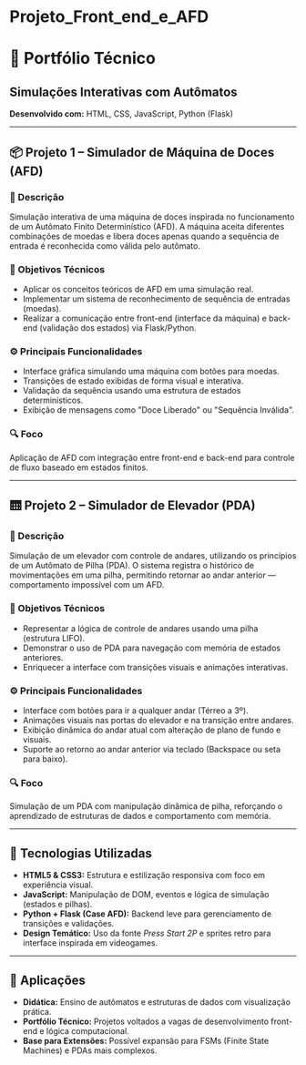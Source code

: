 # Projeto_Front_end_e_AFD
# 🧠 Portfólio Técnico  
## Simulações Interativas com Autômatos  
**Desenvolvido com:** HTML, CSS, JavaScript, Python (Flask)

---

## 📦 Projeto 1 – Simulador de Máquina de Doces (AFD)

### 📝 Descrição  
Simulação interativa de uma máquina de doces inspirada no funcionamento de um Autômato Finito Determinístico (AFD). A máquina aceita diferentes combinações de moedas e libera doces apenas quando a sequência de entrada é reconhecida como válida pelo autômato.

### 🎯 Objetivos Técnicos  
- Aplicar os conceitos teóricos de AFD em uma simulação real.  
- Implementar um sistema de reconhecimento de sequência de entradas (moedas).  
- Realizar a comunicação entre front-end (interface da máquina) e back-end (validação dos estados) via Flask/Python.

### ⚙️ Principais Funcionalidades  
- Interface gráfica simulando uma máquina com botões para moedas.  
- Transições de estado exibidas de forma visual e interativa.  
- Validação da sequência usando uma estrutura de estados determinísticos.  
- Exibição de mensagens como "Doce Liberado" ou "Sequência Inválida".

### 🔍 Foco  
Aplicação de AFD com integração entre front-end e back-end para controle de fluxo baseado em estados finitos.

---

## 🛗 Projeto 2 – Simulador de Elevador (PDA)

### 📝 Descrição  
Simulação de um elevador com controle de andares, utilizando os princípios de um Autômato de Pilha (PDA). O sistema registra o histórico de movimentações em uma pilha, permitindo retornar ao andar anterior — comportamento impossível com um AFD.

### 🎯 Objetivos Técnicos  
- Representar a lógica de controle de andares usando uma pilha (estrutura LIFO).  
- Demonstrar o uso de PDA para navegação com memória de estados anteriores.  
- Enriquecer a interface com transições visuais e animações interativas.

### ⚙️ Principais Funcionalidades  
- Interface com botões para ir a qualquer andar (Térreo a 3º).  
- Animações visuais nas portas do elevador e na transição entre andares.  
- Exibição dinâmica do andar atual com alteração de plano de fundo e visuais.  
- Suporte ao retorno ao andar anterior via teclado (Backspace ou seta para baixo).

### 🔍 Foco  
Simulação de um PDA com manipulação dinâmica de pilha, reforçando o aprendizado de estruturas de dados e comportamento com memória.

---

## 🧩 Tecnologias Utilizadas

- **HTML5 & CSS3:** Estrutura e estilização responsiva com foco em experiência visual.  
- **JavaScript:** Manipulação de DOM, eventos e lógica de simulação (estados e pilhas).  
- **Python + Flask (Case AFD):** Backend leve para gerenciamento de transições e validações.  
- **Design Temático:** Uso da fonte *Press Start 2P* e sprites retro para interface inspirada em videogames.

---

## 📂 Aplicações

- **Didática:** Ensino de autômatos e estruturas de dados com visualização prática.  
- **Portfólio Técnico:** Projetos voltados a vagas de desenvolvimento front-end e lógica computacional.  
- **Base para Extensões:** Possível expansão para FSMs (Finite State Machines) e PDAs mais complexos.
